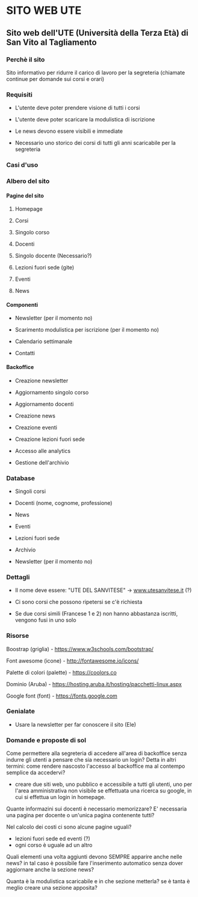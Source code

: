 # SITO WEB UTE
## Sito web dell'UTE (Università della Terza Età) di San Vito al Tagliamento

### Perchè il sito
Sito informativo per ridurre il carico di lavoro per la segreteria (chiamate continue per domande sui corsi e orari)


### Requisiti

* L'utente deve poter prendere visione di tutti i corsi

* L'utente deve poter scaricare la modulistica di iscrizione

* Le news devono essere visibili e immediate

* Necessario uno storico dei corsi di tutti gli anni scaricabile per la segreteria


### Casi d'uso


### Albero del sito

#### Pagine del sito

1. Homepage

2. Corsi

3. Singolo corso

4. Docenti

5. Singolo docente (Necessario?)

6. Lezioni fuori sede (gite)

7. Eventi

8. News



#### Componenti

* Newsletter (per il momento no)

* Scarimento modulistica per iscrizione (per il momento no)

* Calendario settimanale

* Contatti

#### Backoffice

* Creazione newsletter

* Aggiornamento singolo corso

* Aggiornamento docenti

* Creazione news

* Creazione eventi

* Creazione lezioni fuori sede

* Accesso alle analytics

* Gestione dell'archivio


### Database

* Singoli corsi

* Docenti (nome, cognome, professione)

* News

* Eventi

* Lezioni fuori sede

* Archivio

* Newsletter (per il momento no)


### Dettagli

* Il nome deve essere: "UTE DEL SANVITESE" -> www.utesanvitese.it (?)

* Ci sono corsi che possono ripetersi se c'è richiesta

* Se due corsi simili (Francese 1 e 2) non hanno abbastanza iscritti, vengono fusi in uno solo


### Risorse

Boostrap (griglia) - https://www.w3schools.com/bootstrap/

Font awesome (icone) - http://fontawesome.io/icons/

Palette di colori (palette) - https://coolors.co

Dominio (Aruba) - https://hosting.aruba.it/hosting/pacchetti-linux.aspx

Google font (font) - https://fonts.google.com

### Genialate

* Usare la newsletter per far conoscere il sito (Ele)

### Domande e proposte di sol

Come permettere alla segreteria di accedere all'area di backoffice senza indurre gli utenti a pensare che sia necessario un login? Detta in altri termini: come rendere nascosto l'accesso al backoffice ma al contempo semplice da accedervi?
* creare due siti web, uno pubblico e accessibile a tutti gli utenti, uno per l'area amministrativa non visibile se effettuata una ricerca su google, in cui si effettua un login in homepage.

Quante informazini sui docenti è necessario memorizzare? E' necessaria una pagina per docente o un'unica pagina contenente tutti? 

Nel calcolo dei costi ci sono alcune pagine uguali?
* lezioni fuori sede ed eventi (?)
* ogni corso è uguale ad un altro

Quali elementi una volta aggiunti devono SEMPRE apparire anche nelle news? in tal caso è possibile fare l'inserimento automatico senza dover aggiornare anche la sezione news?

Quanta è la modulistica scaricabile e in che sezione metterla? se è tanta è meglio creare una sezione apposita?





